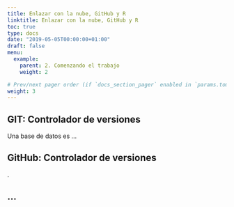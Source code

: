 ```yaml
---
title: Enlazar con la nube, GitHub y R
linktitle: Enlazar con la nube, GitHub y R
toc: true
type: docs
date: "2019-05-05T00:00:00+01:00"
draft: false
menu:
  example:
    parent: 2. Comenzando el trabajo
    weight: 2

# Prev/next pager order (if `docs_section_pager` enabled in `params.toml`)
weight: 3
---
```


## GIT: Controlador de versiones

Una base de datos es ...

## GitHub: Controlador de versiones

.


## ...


